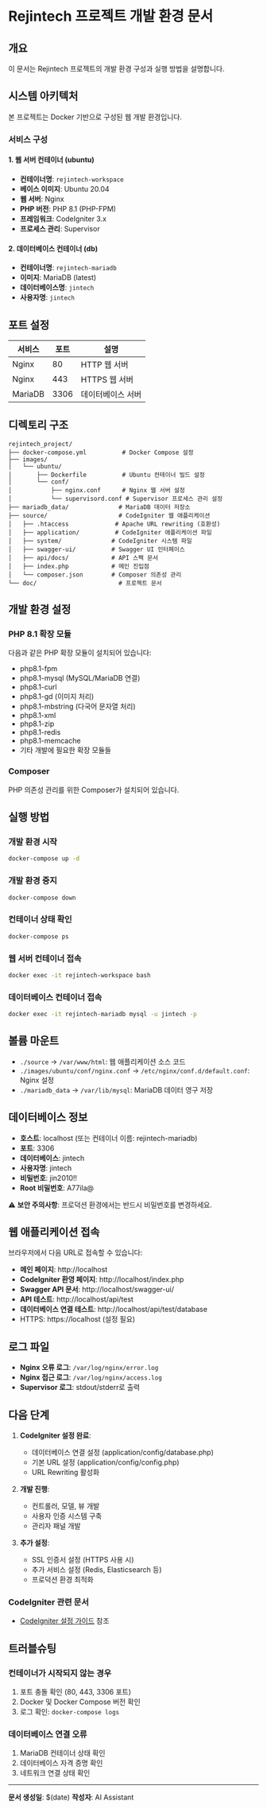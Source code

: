 # Rejintech 프로젝트 개발 환경 문서

## 개요

이 문서는 Rejintech 프로젝트의 개발 환경 구성과 실행 방법을 설명합니다.

## 시스템 아키텍처

본 프로젝트는 Docker 기반으로 구성된 웹 개발 환경입니다.

### 서비스 구성

#### 1. 웹 서버 컨테이너 (ubuntu)
- **컨테이너명**: `rejintech-workspace`
- **베이스 이미지**: Ubuntu 20.04
- **웹 서버**: Nginx
- **PHP 버전**: PHP 8.1 (PHP-FPM)
- **프레임워크**: CodeIgniter 3.x
- **프로세스 관리**: Supervisor

#### 2. 데이터베이스 컨테이너 (db)
- **컨테이너명**: `rejintech-mariadb`
- **이미지**: MariaDB (latest)
- **데이터베이스명**: `jintech`
- **사용자명**: `jintech`

## 포트 설정

| 서비스 | 포트 | 설명 |
|--------|------|------|
| Nginx | 80 | HTTP 웹 서버 |
| Nginx | 443 | HTTPS 웹 서버 |
| MariaDB | 3306 | 데이터베이스 서버 |

## 디렉토리 구조

```
rejintech_project/
├── docker-compose.yml          # Docker Compose 설정
├── images/
│   └── ubuntu/
│       ├── Dockerfile          # Ubuntu 컨테이너 빌드 설정
│       └── conf/
│           ├── nginx.conf      # Nginx 웹 서버 설정
│           └── supervisord.conf # Supervisor 프로세스 관리 설정
├── mariadb_data/              # MariaDB 데이터 저장소
├── source/                    # CodeIgniter 웹 애플리케이션
│   ├── .htaccess             # Apache URL rewriting (호환성)
│   ├── application/          # CodeIgniter 애플리케이션 파일
│   ├── system/              # CodeIgniter 시스템 파일
│   ├── swagger-ui/          # Swagger UI 인터페이스
│   ├── api/docs/            # API 스펙 문서
│   ├── index.php            # 메인 진입점
│   └── composer.json        # Composer 의존성 관리
└── doc/                       # 프로젝트 문서
```

## 개발 환경 설정

### PHP 8.1 확장 모듈

다음과 같은 PHP 확장 모듈이 설치되어 있습니다:
- php8.1-fpm
- php8.1-mysql (MySQL/MariaDB 연결)
- php8.1-curl
- php8.1-gd (이미지 처리)
- php8.1-mbstring (다국어 문자열 처리)
- php8.1-xml
- php8.1-zip
- php8.1-redis
- php8.1-memcache
- 기타 개발에 필요한 확장 모듈들

### Composer

PHP 의존성 관리를 위한 Composer가 설치되어 있습니다.

## 실행 방법

### 개발 환경 시작

```bash
docker-compose up -d
```

### 개발 환경 중지

```bash
docker-compose down
```

### 컨테이너 상태 확인

```bash
docker-compose ps
```

### 웹 서버 컨테이너 접속

```bash
docker exec -it rejintech-workspace bash
```

### 데이터베이스 컨테이너 접속

```bash
docker exec -it rejintech-mariadb mysql -u jintech -p
```

## 볼륨 마운트

- `./source` → `/var/www/html`: 웹 애플리케이션 소스 코드
- `./images/ubuntu/conf/nginx.conf` → `/etc/nginx/conf.d/default.conf`: Nginx 설정
- `./mariadb_data` → `/var/lib/mysql`: MariaDB 데이터 영구 저장

## 데이터베이스 정보

- **호스트**: localhost (또는 컨테이너 이름: rejintech-mariadb)
- **포트**: 3306
- **데이터베이스**: jintech
- **사용자명**: jintech
- **비밀번호**: jin2010!!
- **Root 비밀번호**: A77ila@

⚠️ **보안 주의사항**: 프로덕션 환경에서는 반드시 비밀번호를 변경하세요.

## 웹 애플리케이션 접속

브라우저에서 다음 URL로 접속할 수 있습니다:
- **메인 페이지**: http://localhost
- **CodeIgniter 환영 페이지**: http://localhost/index.php
- **Swagger API 문서**: http://localhost/swagger-ui/
- **API 테스트**: http://localhost/api/test
- **데이터베이스 연결 테스트**: http://localhost/api/test/database
- HTTPS: https://localhost (설정 필요)

## 로그 파일

- **Nginx 오류 로그**: `/var/log/nginx/error.log`
- **Nginx 접근 로그**: `/var/log/nginx/access.log`
- **Supervisor 로그**: stdout/stderr로 출력

## 다음 단계

1. **CodeIgniter 설정 완료**: 
   - 데이터베이스 연결 설정 (application/config/database.php)
   - 기본 URL 설정 (application/config/config.php)
   - URL Rewriting 활성화

2. **개발 진행**:
   - 컨트롤러, 모델, 뷰 개발
   - 사용자 인증 시스템 구축
   - 관리자 패널 개발

3. **추가 설정**:
   - SSL 인증서 설정 (HTTPS 사용 시)
   - 추가 서비스 설정 (Redis, Elasticsearch 등)
   - 프로덕션 환경 최적화

### CodeIgniter 관련 문서
- [CodeIgniter 설정 가이드](./codeigniter-setup.md) 참조

## 트러블슈팅

### 컨테이너가 시작되지 않는 경우
1. 포트 충돌 확인 (80, 443, 3306 포트)
2. Docker 및 Docker Compose 버전 확인
3. 로그 확인: `docker-compose logs`

### 데이터베이스 연결 오류
1. MariaDB 컨테이너 상태 확인
2. 데이터베이스 자격 증명 확인
3. 네트워크 연결 상태 확인

---

**문서 생성일**: $(date)
**작성자**: AI Assistant 